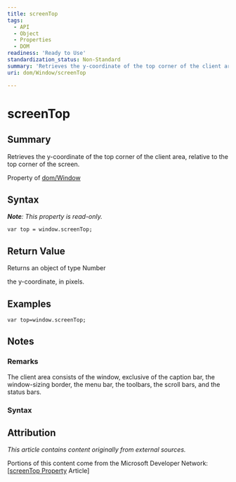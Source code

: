 ```yaml
---
title: screenTop
tags:
  - API
  - Object
  - Properties
  - DOM
readiness: 'Ready to Use'
standardization_status: Non-Standard
summary: 'Retrieves the y-coordinate of the top corner of the client area, relative to the top corner of the screen.'
uri: dom/Window/screenTop

---
```

# screenTop

## Summary

Retrieves the y-coordinate of the top corner of the client area, relative to the top corner of the screen.

<span data-meta="applies_to" data-type="key">Property of <span data-type="value">[dom/Window](/dom/Window)</span></span>

## Syntax

***Note**: This property is read-only.*

``` {.js}
var top = window.screenTop;
```

## Return Value

<span data-meta="return" data-type="key">Returns an object of type <span data-type="value">Number</span></span>

the y-coordinate, in pixels.

## Examples

``` {.js}
var top=window.screenTop;
```

## Notes

### Remarks

The client area consists of the window, exclusive of the caption bar, the window-sizing border, the menu bar, the toolbars, the scroll bars, and the status bars.

### Syntax

## Attribution

*This article contains content originally from external sources.*

Portions of this content come from the Microsoft Developer Network: [[screenTop Property](http://msdn.microsoft.com/en-us/library/ie/ms534390(v=vs.85).aspx) Article]

